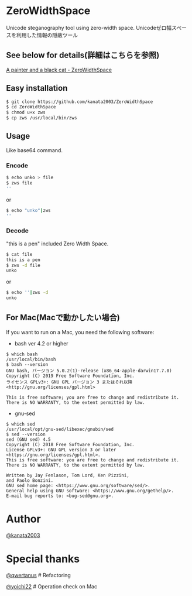 # ZeroWidthSpace
Unicode steganography tool using zero-width space. Unicodeゼロ幅スペースを利用した情報の隠蔽ツール

## See below for details(詳細はこちらを参照)
[A painter and a black cat - ZeroWidthSpace](https://raintrees.net/projects/a-painter-and-a-black-cat/wiki/ZeroWidthSpace)

## Easy installation

```bash
$ git clone https://github.com/kanata2003/ZeroWidthSpace
$ cd ZeroWidthSpace
$ chmod u+x zws
$ cp zws /usr/local/bin/zws
```

## Usage

Like base64 command.

### Encode

```bash
$ echo unko > file
$ zws file
'‌⁢‌‌​​‍‍‌‍⁢‍​​‍‍‌‍‍⁢​​‍‍‌‍⁢⁢​​‍‍'
```

or

```bash
$ echo "unko"|zws
'‌⁢‌‌​​‍‍‌‍⁢‍​​‍‍‌‍‍⁢​​‍‍‌‍⁢⁢​​‍‍'
```

### Decode

"this is a pen" included Zero Width Space.

```bash
$ cat file
this is a pen‌⁢‌‌​​‍‍‌‍⁢‍​​‍‍‌‍‍⁢​​‍‍‌‍⁢⁢​​‍‍
$ zws -d file
unko
```

or

```bash
$ echo '‌⁢‌‌​​‍‍‌‍⁢‍​​‍‍‌‍‍⁢​​‍‍‌‍⁢⁢​​‍‍'|zws -d
unko
```

## For Mac(Macで動かしたい場合)

If you want to run on a Mac, you need the following software:

* bash ver 4.2 or higher

```
$ which bash
/usr/local/bin/bash
$ bash --version
GNU bash, バージョン 5.0.2(1)-release (x86_64-apple-darwin17.7.0)
Copyright (C) 2019 Free Software Foundation, Inc.
ライセンス GPLv3+: GNU GPL バージョン 3 またはそれ以降 <http://gnu.org/licenses/gpl.html>

This is free software; you are free to change and redistribute it.
There is NO WARRANTY, to the extent permitted by law.
```

* gnu-sed

```
$ which sed
/usr/local/opt/gnu-sed/libexec/gnubin/sed
$ sed --version
sed (GNU sed) 4.5
Copyright (C) 2018 Free Software Foundation, Inc.
License GPLv3+: GNU GPL version 3 or later <https://gnu.org/licenses/gpl.html>.
This is free software: you are free to change and redistribute it.
There is NO WARRANTY, to the extent permitted by law.

Written by Jay Fenlason, Tom Lord, Ken Pizzini,
and Paolo Bonzini.
GNU sed home page: <https://www.gnu.org/software/sed/>.
General help using GNU software: <https://www.gnu.org/gethelp/>.
E-mail bug reports to: <bug-sed@gnu.org>.
```

# Author

[@kanata2003](https://twitter.com/kanata201612)

# Special thanks

[@qwertanus](https://twitter.com/qwertanus) # Refactoring

[@yoichi22](https://twitter.com/yoichi22)  # Operation check on Mac

